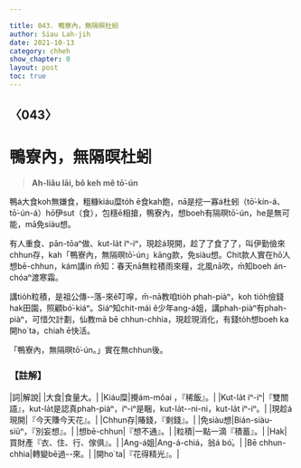 ```yaml
---

title: 043. 鴨寮內，無隔暝杜蚓
author: Siau Lah-jih
date: 2021-10-13
category: chheh
show_chapter: 0
layout: post
toc: true
---
```

  
## 〈043〉
# 鴨寮內，無隔暝杜蚓
>**Ah-liâu lāi, bô keh mê tō͘-ún**

鴨á大食koh無嫌食，粗糠kiáu糜to̍h ē食kah飽，nā是挖一寡á杜蚓（tō͘-kín-á、tō͘-ún-á）hō͘伊sut（食），包穩ē相搶，鴨寮內，想boeh有隔暝tō͘-ún，he是無可能，mā免siàu想。

有人重食、pān-tōaⁿ做、kut-la̍t iⁿ-iⁿ，現趁á現開，趁了了食了了，叫伊勤儉來chhun存，kah「鴨寮內，無隔暝tō͘-ún」kāng款，免siàu想。Chit款人實在hō͘人想bē-chhun，kám講in m̄知：春天nā無粒積雨來糧，北風nā吹，m̄知boeh án-chóaⁿ渡寒霜。

講tio̍h粒積，是祖公傳--落-來ê叮嚀，m̄-nā教咱tio̍h phah-piàⁿ，koh tio̍h儉錢hak田園，照顧bó͘-kiáⁿ。Siáⁿ知chit-mái ê少年ang-á姐，講phah-piàⁿ有phah-piàⁿ，可惜欠計劃，仙教mā bē chhun-chhia，現趁現消化，有錢to̍h想boeh ka開ho͘ ta，chiah ē快活。

「鴨寮內，無隔暝tō͘-ún。」實在無chhun後。


### 【註解】

|詞|解說|
|大食|食量大。|
|Kiáu糜|攪ám-môai ，『稀飯』。|
|Kut-la̍t iⁿ-iⁿ|『雙關語』，kut-la̍t是認真phah-piàⁿ，iⁿ-iⁿ是睏，kut-la̍t--ni-ni，kut-la̍t iⁿ-iⁿ。|
|現趁á現開|『今天賺今天花』。|
|Chhun存|賰錢，『剩錢』。|
|免siàu想|Bián-siàu-siūⁿ，『別妄想』。|
|想bē-chhun|『想不通』。|
|粒積|一點一滴『積蓄』。|
|Hak|買財產『衣、住、行、傢俱』。|
|Ang-á姐|Ang-á-chiá，翁á bó͘。|
|Bē chhun-chhia|轉變bē過--來。|
|開ho͘ ta|『花得精光』。|
